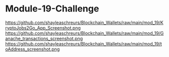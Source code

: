 # Module-19-Challenge
https://github.com/shayleaschreurs/Blockchain_Wallets/raw/main/mod_19/KryptoJobs2Go_App_Screenshot.png
https://github.com/shayleaschreurs/Blockchain_Wallets/raw/main/mod_19/Ganache_transactions_screenshot.png
https://github.com/shayleaschreurs/Blockchain_Wallets/raw/main/mod_19/toAddress_screenshot.png
